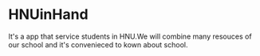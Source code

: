 HNUinHand
=========

It's a app that service students in HNU.We will combine many resouces of our school and it's convenieced to kown about school.
